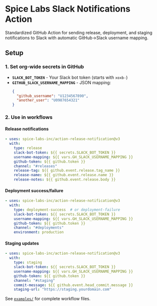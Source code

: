# Spice Labs Slack Notifications Action

Standardized GitHub Action for sending release, deployment, and staging notifications to Slack with automatic GitHub→Slack username mapping.

## Setup

### 1. Set org-wide secrets in GitHub

- **`SLACK_BOT_TOKEN`** - Your Slack bot token (starts with `xoxb-`)
- **`GITHUB_SLACK_USERNAME_MAPPING`** - JSON mapping:
  ```json
  {
    "github_username": "U1234567890",
    "another_user": "U0987654321"
  }
  ```

### 2. Use in workflows

#### Release notifications
```yaml
- uses: spice-labs-inc/action-release-notification@v3
  with:
    type: release
    slack-bot-token: ${{ secrets.SLACK_BOT_TOKEN }}
    username-mapping: ${{ vars.GH_SLACK_USERNAME_MAPPING }}
    github-token: ${{ github.token }}
    channel: "#releases"
    release-tag: ${{ github.event.release.tag_name }}
    release-name: ${{ github.event.release.name }}
    release-notes: ${{ github.event.release.body }}
```

#### Deployment success/failure
```yaml
- uses: spice-labs-inc/action-release-notification@v3
  with:
    type: deployment-success  # or deployment-failure
    slack-bot-token: ${{ secrets.SLACK_BOT_TOKEN }}
    username-mapping: ${{ vars.GH_SLACK_USERNAME_MAPPING }}
    github-token: ${{ github.token }}
    channel: "#deployments"
    environment: production
```

#### Staging updates
```yaml
- uses: spice-labs-inc/action-release-notification@v3
  with:
    type: staging
    slack-bot-token: ${{ secrets.SLACK_BOT_TOKEN }}
    username-mapping: ${{ vars.GH_SLACK_USERNAME_MAPPING }}
    github-token: ${{ github.token }}
    channel: "#staging"
    commit-message: ${{ github.event.head_commit.message }}
    staging-url: "https://staging.yourdomain.com"
```

See [`examples/`](./examples/) for complete workflow files.
